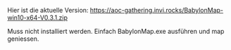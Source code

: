 Hier ist die aktuelle Version:
https://aoc-gathering.invi.rocks/BabylonMap-win10-x64-V0.3.1.zip

Muss nicht installiert werden.
Einfach BabylonMap.exe ausführen und map geniessen.
